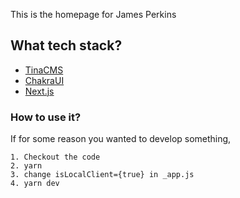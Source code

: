 This is the homepage for James Perkins

## What tech stack?

-   [TinaCMS](https://tina.io)
-   [ChakraUI](https://chakra-ui.com/)
-   [Next.js](https://nextjs.org/)

### How to use it?

If for some reason you wanted to develop something,

```
1. Checkout the code
2. yarn
3. change isLocalClient={true} in _app.js
4. yarn dev

```

